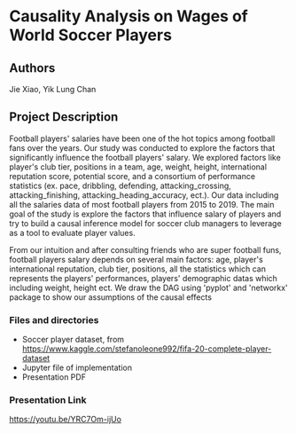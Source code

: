 # Causality Analysis on Wages of World Soccer Players

## Authors
Jie Xiao, Yik Lung Chan

## Project Description

Football players' salaries have been one of the hot topics among football fans over the years. Our study was conducted to explore the factors that significantly influence the football players' salary. We explored factors like player's club tier, positions in a team, age, weight, height, international reputation score, potential score, and a consortium of performance statistics (ex. pace, dribbling, defending, attacking_crossing, attacking_finishing, attacking_heading_accuracy, ect.). Our data including all the salaries data of most football players from 2015 to 2019. The main goal of the study is explore the factors that influence salary of players and try to build a causal inference model for soccer club managers to leverage as a tool to evaluate player values.

From our intuition and after consulting friends who are super football funs, football players salary depends on several main factors: age, player's international reputation, club tier, positions, all the statistics which can represents the players' performances, players' demographic datas which including weight, height ect. We draw the DAG using 'pyplot' and 'networkx' package to show our assumptions of the causal effects

### Files and directories

- Soccer player dataset, from https://www.kaggle.com/stefanoleone992/fifa-20-complete-player-dataset
- Jupyter file of implementation
- Presentation PDF

### Presentation Link
https://youtu.be/YRC7Om-ijUo

